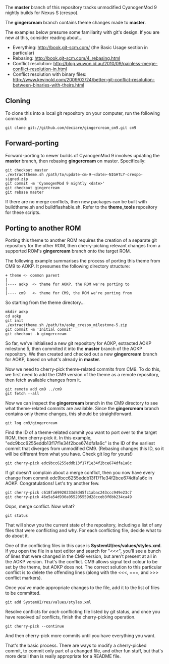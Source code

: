 The __master__ branch of this repository tracks unmodified CyanogenMod 9 nightly builds for Nexus S (crespo).

The __gingercream__ branch contains theme changes made to __master__.

The examples below presume some familiarity with git's design. If you are new at this, consider reading about...
* Everything: http://book.git-scm.com/ (the Basic Usage section in particular)
* Rebasing: http://book.git-scm.com/4_rebasing.html
* Conflict resolution: http://blog.wuwon.id.au/2010/09/painless-merge-conflict-resolution-in.html
* Conflict resolution with binary files: http://www.kevinold.com/2009/02/24/better-git-conflict-resolution-between-binaries-with-theirs.html


Cloning
-------
To clone this into a local git repository on your computer, run the following command:

    git clone git://github.com/deciare/gingercream_cm9.git cm9


Forward-porting
---------------
Forward-porting to newer builds of CyanogenMod 9 involves updating the __master__ branch, then rebasing __gingercream__ on master. Specifically:

    git checkout master
    ./extracttheme.sh /path/to/update-cm-9-<date>-NIGHTLY-crespo-signed.zip
    git commit -m 'CyanogenMod 9 nightly <date>'
    git checkout gingercream
    git rebase master

If there are no merge conflicts, then new packages can be built with buildtheme.sh and buildflashable.sh. Refer to the __theme_tools__ repository for these scripts.


Porting to another ROM
----------------------
Porting this theme to another ROM requires the creation of a separate git repository for the other ROM, then cherry-picking relevant changes from a supported ROM's __gingercream__ branch onto the target ROM.

The following example summarises the process of porting this theme from CM9 to AOKP. It presumes the following directory structure:

    + theme	<- common parent
    |
    |---- aokp	<- theme for AOKP, the ROM we're porting to
    |
    |---- cm9	<- theme for CM9, the ROM we're porting from

So starting from the theme directory...

    mkdir aokp
    cd aokp
    git init
    ./extracttheme.sh /path/to/aokp_crespo_milestone-5.zip
    git commit -m 'Initial commit'
    git checkout -b gingercream

So far, we've initialised a new git repository for AOKP, extracted AOKP milestone 5, then commited it into the __master__ branch of the AOKP repository. We then created and checked out a new __gingercream__ branch for AOKP, based on what's already in __master__.

Now we need to cherry-pick theme-related commits from CM9. To do this, we first need to add the CM9 version of the theme as a remote repository, then fetch available changes from it.

    git remote add cm9 ../cm9
    git fetch --all

Now we can inspect the __gingercream__ branch in the CM9 directory to see what theme-related commits are available. Since the __gingercream__ branch contains only theme changes, this should be straightforward.

    git log cm9/gingercream

Find the ID of a theme-related commit you want to port over to the target ROM, then cherry-pick it. In this example, "edc9bcc6255eddb13f17f1e34f2bce674dfa1a6c" is the ID of the earliest commit that diverges from unmodified CM9. (Rebasing changes this ID, so it will be different from what you have. Check git log for yours!)

    git cherry-pick edc9bcc6255eddb13f17f1e34f2bce674dfa1a6c

If git doesn't complain about a merge conflict, then you now have every change from commit edc9bcc6255eddb13f17f1e34f2bce674dfa1a6c in AOKP. Congratulations! Let's try another few.

    git cherry-pick c618fa69920233d8d45fc1abac243ccc949e23c7
    git cherry-pick 46e5a54d930a055205559d28cceb3f6bb234ca49

Oops, merge conflict. Now what?

    git status

That will show you the current state of the repository, including a list of any files that were conflicting and why. For each conflicting file, decide what to do about it.

One of the conflicting files in this case is __SystemUI/res/values/styles.xml__. If you open the file in a text editor and search for "&lt;&lt;&lt;", you'll see a bunch of lines that were changed in the CM9 version, but aren't present at all in the AOKP version. That's the conflict. CM9 allows signal text colour to be set by the theme, but AOKP does not. The correct solution to this particular conflict is to delete the offending lines (along with the &lt;&lt;&lt;, ===, and &gt;&gt;&gt; conflict markers).

Once you've made appropriate changes to the file, add it to the list of files to be committed.

    git add SystemUI/res/values/styles.xml

Resolve conflicts for _each_ conflicting file listed by git status, and once you have resolved _all_ conflicts, finish the cherry-picking operation.

    git cherry-pick --continue

And then cherry-pick more commits until you have everything you want.

That's the basic process. There are ways to modify a cherry-picked commit, to commit only part of a changed file, and other fun stuff, but that's more detail than is really appropriate for a README file.
